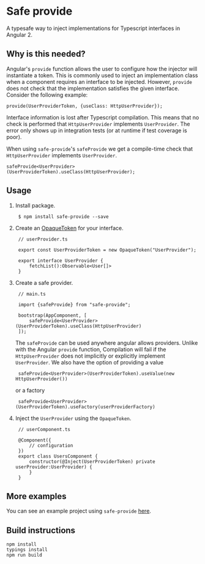 # Safe provide

A typesafe way to inject implementations for Typescript interfaces in 
Angular 2.

## Why is this needed?

Angular's `provide` function allows the user to configure how the 
injector will instantiate a token. This is commonly used to inject an
implementation class when a component requires an interface to be 
injected. However, `provide` does not check that the implementation
satisfies the given interface. Consider the following example:

    provide(UserProviderToken, {useClass: HttpUserProvider});
    
Interface information is lost after Typescript compilation. This means 
that no check is performed that `HttpUserProvider` implements 
`UserProvider`. The error only shows up in integration tests (or at
runtime if test coverage is poor). 
 
When using `safe-provide`'s `safeProvide` we get a 
compile-time check that `HttpUserProvider` implements `UserProvider`. 
 
    safeProvide<UserProvider>(UserProviderToken).useClass(HttpUserProvider);
    
## Usage

1. Install package.
        
        $ npm install safe-provide --save

1. Create an [OpaqueToken](https://angular.io/docs/js/latest/api/core/OpaqueToken-class.html)
for your interface.

        // userProvider.ts
        
        export const UserProviderToken = new OpaqueToken("UserProvider");
        
        export interface UserProvider {
            fetchList():Observable<User[]>
        }

1. Create a safe provider.
        
        // main.ts
        
        import {safeProvide} from "safe-provide";
        
        bootstrap(AppComponent, [
            safeProvide<UserProvider>(UserProviderToken).useClass(HttpUserProvider)
        ]);
    The `safeProvide` can be used anywhere angular allows providers. 
    Unlike with the Angular `provide` function, Compilation will fail if 
    the `HttpUserProvider` does not implicitly or explicitly implement 
    `UserProvider`. We also have the option of providing a value
    
        safeProvide<UserProvider>(UserProviderToken).useValue(new HttpUserProvider())
        
    or a factory
    
        safeProvide<UserProvider>(UserProviderToken).useFactory(userProviderFactory)

1. Inject the `UserProvider` using the `OpaqueToken`.

        // userComponent.ts
        
        @Component({
            // configuration
        })
        export class UsersComponent {
            constructor(@Inject(UserProviderToken) private userProvider:UserProvider) {
            }
        }
 
## More examples

You can see an example project using `safe-provide` 
[here](https://github.com/tygern/mendota).

## Build instructions
```
npm install
typings install
npm run build
```